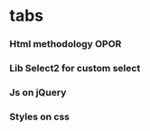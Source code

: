 # tabs

### Html methodology OPOR
### Lib Select2 for custom select
### Js on jQuery
### Styles on css
